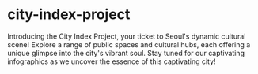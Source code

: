 # city-index-project
Introducing the City Index Project, your ticket to Seoul's dynamic cultural scene! Explore a range of public spaces and cultural hubs, each offering a unique glimpse into the city's vibrant soul. Stay tuned for our captivating infographics as we uncover the essence of this captivating city!
